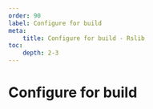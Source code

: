 ```yaml
---
order: 90
label: Configure for build
meta:
    title: Configure for build - Rslib
toc:
    depth: 2-3
---
```


# Configure for build
